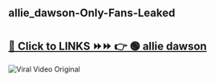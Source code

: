 
 ## allie_dawson-Only-Fans-Leaked

# <h2><a href="https://clipsfans.com/allie_dawson&ref=git">🔗 Click to LINKS ⏩⏩ 👉 🟢 allie dawson </a></h2>

<a href="https://clipsfans.com/allie_dawson&ref=git" rel="nofollow" data-target="animated-image.originalLink"><img src="https://i.ibb.co.com/xMMVF88/686577567.gif" alt="Viral Video Original" style="max-width: 100%; display: inline-block;" data-target="animated-image.originalImage"></a>

